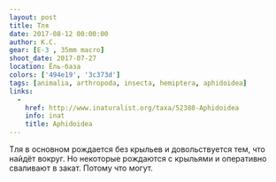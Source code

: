 ```yaml
---
layout: post
title: Тля
date: 2017-08-12 00:00:00
author: К.С.
gear: [E-3 , 35mm macro]
shoot_date: 2017-07-27
location: Ёль-база
colors: ['494e19', '3c373d']
tags: [animalia, arthropoda, insecta, hemiptera, aphidoidea]
links:
  -
    href: http://www.inaturalist.org/taxa/52380-Aphidoidea
    info: inat
    title: Aphidoidea
---
```

Тля в основном рождается без крыльев и довольствуется тем, что найдёт вокруг. Но некоторые рождаются с крыльями и оперативно сваливают в закат. Потому что могут.
